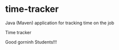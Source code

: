 # time-tracker
Java (Maven) application for tracking time on the job

Time tracker

Good gorninh Students!!!
